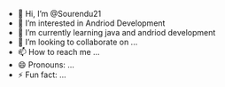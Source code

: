 - 👋 Hi, I’m @Sourendu21
- 👀 I’m interested in Andriod Development
- 🌱 I’m currently learning java and andriod development
- 💞️ I’m looking to collaborate on ...
- 📫 How to reach me ...
- 😄 Pronouns: ...
- ⚡ Fun fact: ...

<!---
Sourendu21/Sourendu21 is a ✨ special ✨ repository because its `README.md` (this file) appears on your GitHub profile.
You can click the Preview link to take a look at your changes.
--->

